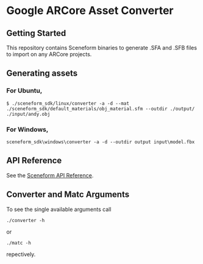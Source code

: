 Google ARCore Asset Converter
=====================

## Getting Started

This repository contains Sceneform binaries to generate .SFA and .SFB files to import on any ARCore projects.

## Generating assets

### For Ubuntu,

    $ ./sceneform_sdk/linux/converter -a -d --mat ./sceneform_sdk/default_materials/obj_material.sfm --outdir ./output/ ./input/andy.obj

### For Windows,
    
    sceneform_sdk\windows\converter -a -d --outdir output input\model.fbx

## API Reference

See the [Sceneform API Reference](//developers.google.com/ar/reference/java/com/google/ar/sceneform/package-summary).

## Converter and Matc Arguments

To see the single available arguments call

```
./converter -h
```
or
```
./matc -h
```
repectively.
